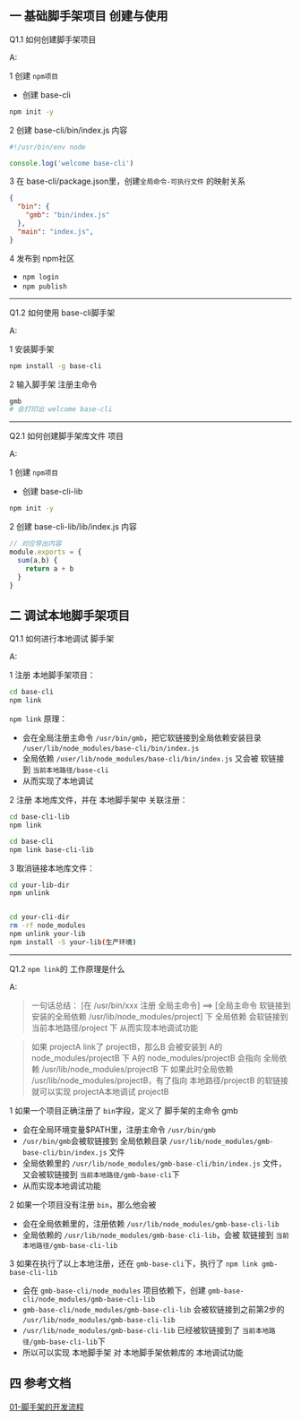 ## 一 基础脚手架项目 创建与使用

Q1.1 如何创建脚手架项目

A:

1 创建 `npm项目`
  - 创建 base-cli

```bash
npm init -y
```

2 创建 base-cli/bin/index.js 内容

```js
#!/usr/bin/env node

console.log('welcome base-cli')
```

3 在 base-cli/package.json里，创建`全局命令-可执行文件` 的映射关系

```json
{
  "bin": {
    "gmb": "bin/index.js"
  },
  "main": "index.js",
}
```

4 发布到 npm社区
  - `npm login`
  - `npm publish`


----------------------------
Q1.2 如何使用 base-cli脚手架

A:

1 安装脚手架

```bash
npm install -g base-cli
```

2 输入脚手架 注册主命令

```bash
gmb  
# 会打印出 welcome base-cli
```

-------------------------------
Q2.1 如何创建脚手架库文件 项目

A:

1 创建 `npm项目`
  - 创建 base-cli-lib

```bash
npm init -y
```

2 创建 base-cli-lib/lib/index.js 内容

```js
// 对应导出内容
module.exports = {
  sum(a,b) {
    return a + b
  }
}
```




## 二 调试本地脚手架项目

Q1.1 如何进行本地调试 脚手架

A:

1 注册 本地脚手架项目：

```bash
cd base-cli
npm link
```

`npm link` 原理：
  - 会在全局注册主命令 `/usr/bin/gmb`，把它软链接到全局依赖安装目录 `/user/lib/node_modules/base-cli/bin/index.js`
  - 全局依赖 `/user/lib/node_modules/base-cli/bin/index.js` 又会被 软链接到 `当前本地路径/base-cli`
  - 从而实现了本地调试


2 注册 本地库文件，并在 本地脚手架中 关联注册：

```bash
cd base-cli-lib
npm link

cd base-cli
npm link base-cli-lib
```

3 取消链接本地库文件：

```bash
cd your-lib-dir
npm unlink


cd your-cli-dir
rm -rf node_modules
npm unlink your-lib
npm install -S your-lib(生产环境)
```


------------------------------------
Q1.2 `npm link`的 工作原理是什么

A:

> 一句话总结：
> [在 /usr/bin/xxx 注册 全局主命令] ==> 
> [全局主命令 软链接到 安装的全局依赖 /usr/lib/node_modules/project] 下
> 全局依赖 会软链接到 当前本地路径/project 下
> 从而实现本地调试功能

> 如果 projectA link了 projectB，那么B 会被安装到 A的 node_modules/projectB 下
> A的 node_modules/projectB 会指向 全局依赖  /usr/lib/node_modules/projectB 下
> 如果此时全局依赖 /usr/lib/node_modules/projectB，有了指向 本地路径/projectB 的软链接
> 就可以实现 projectA本地调试 projectB


1 如果一个项目正确注册了 `bin`字段，定义了 脚手架的主命令 gmb
  - 会在全局环境变量$PATH里，注册主命令 `/usr/bin/gmb`
  - `/usr/bin/gmb`会被软链接到 全局依赖目录 `/usr/lib/node_modules/gmb-base-cli/bin/index.js` 文件
  - 全局依赖里的 `/usr/lib/node_modules/gmb-base-cli/bin/index.js` 文件，又会被软链接到 `当前本地路径/gmb-base-cli`下
  - 从而实现本地调试功能


2 如果一个项目没有注册 `bin`，那么他会被
  - 会在全局依赖里的，注册依赖 `/usr/lib/node_modules/gmb-base-cli-lib`
  - 全局依赖的 `/usr/lib/node_modules/gmb-base-cli-lib`，会被 软链接到 `当前本地路径/gmb-base-cli-lib`
   
  
3 如果在执行了以上本地注册，还在 `gmb-base-cli`下，执行了 `npm link gmb-base-cli-lib`
  - 会在 `gmb-base-cli/node_modules` 项目依赖下，创建 `gmb-base-cli/node_modules/gmb-base-cli-lib`
  - `gmb-base-cli/node_modules/gmb-base-cli-lib` 会被软链接到之前第2步的 `/usr/lib/node_modules/gmb-base-cli-lib`
  - `/usr/lib/node_modules/gmb-base-cli-lib` 已经被软链接到了 `当前本地路径/gmb-base-cli-lib`下
  - 所以可以实现 本地脚手架 对 本地脚手架依赖库的 本地调试功能



## 四 参考文档

[01-脚手架的开发流程](../P4.1-five-cli/1.2-cli-docs/2.2-脚手架的开发流程.md)

